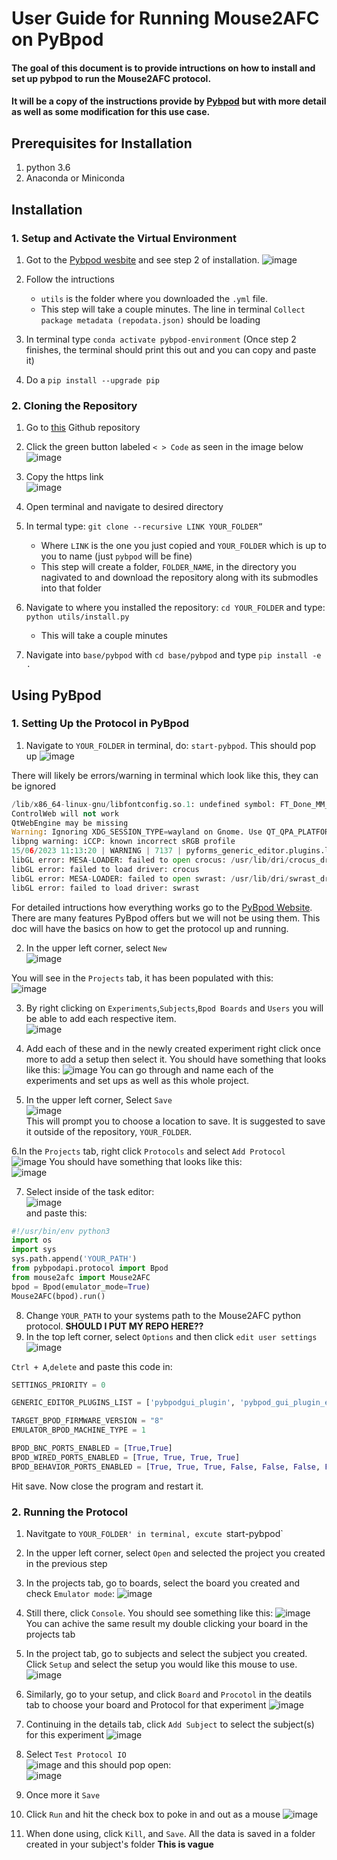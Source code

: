 # User Guide for Running Mouse2AFC on PyBpod
#### The goal of this document is to provide intructions on how to install and set up pybpod to run the Mouse2AFC protocol.
#### It will be a copy of the instructions provide by [Pybpod](https://pybpod.readthedocs.io/en/v1.8.1/getting-started/install.html) but with more detail as well as some modification for this use case.

## Prerequisites for Installation
1. python 3.6
2. Anaconda or Miniconda

## Installation
### 1. Setup and Activate the Virtual Environment
1. Got to the [Pybpod wesbite](https://pybpod.readthedocs.io/en/v1.8.1/getting-started/install.html) and see step 2 of installation. 
![image](https://github.com/HenryJFlynn/mouse2afc/assets/130571023/2f705022-145e-40f1-92d6-d42199138465)

2. Follow the intructions
     - `utils` is the folder where you downloaded the `.yml` file.
     - This step will take a couple minutes. The line in terminal `Collect package metadata (repodata.json)` should be loading
3. In terminal type `conda activate pybpod-environment` (Once step 2 finishes, the terminal should print this out and you can copy and paste it)
4. Do a `pip install --upgrade pip`

### 2. Cloning the Repository
1. Go to [this](https://github.com/ckarageorgkaneen/pybpod) Github repository
2. Click the green button labeled ` < > Code ` as seen in the image below 
![image](https://github.com/HenryJFlynn/mouse2afc/assets/130571023/5b579fcd-c308-4be1-8368-07a6a7a5b7e9)

3. Copy the https link                              
![image](https://github.com/HenryJFlynn/mouse2afc/assets/130571023/6a32a8c6-d85f-4c8c-9360-4288eaf3700e)

4. Open terminal and navigate to desired directory
5. In termal type: `git clone --recursive LINK YOUR_FOLDER”`
     - Where `LINK` is the one you just copied and `YOUR_FOLDER` which is up to you to name (just `pybpod` will be fine)
     - This step will create a folder, `FOLDER_NAME`, in the directory you nagivated to and download the repository along with its submodles into that folder
6. Navigate to where you installed the repository: `cd YOUR_FOLDER` and type: `python utils/install.py`
     - This will take a couple minutes
7. Navigate into `base/pybpod` with `cd base/pybpod` and type `pip install -e .`

## Using PyBpod
### 1. Setting Up the Protocol in PyBpod
1. Navigate to `YOUR_FOLDER` in terminal, do: `start-pybpod`. This should pop up
![image](https://github.com/HenryJFlynn/mouse2afc/assets/130571023/520fb3cd-6d37-4749-9103-3b93f2294cc7)

There will likely be errors/warning in terminal which look like this, they can be ignored

```python
/lib/x86_64-linux-gnu/libfontconfig.so.1: undefined symbol: FT_Done_MM_Var
ControlWeb will not work
QtWebEngine may be missing
Warning: Ignoring XDG_SESSION_TYPE=wayland on Gnome. Use QT_QPA_PLATFORM=wayland to run on Wayland anyway.
libpng warning: iCCP: known incorrect sRGB profile
15/06/2023 11:13:20 | WARNING | 7137 | pyforms_generic_editor.plugins.loader | install_plugins | Plugins path was not defined by user
libGL error: MESA-LOADER: failed to open crocus: /usr/lib/dri/crocus_dri.so: cannot open shared object file: No such file or directory (search paths /usr/lib/x86_64-linux-gnu/dri:\$${ORIGIN}/dri:/usr/lib/dri, suffix _dri)
libGL error: failed to load driver: crocus
libGL error: MESA-LOADER: failed to open swrast: /usr/lib/dri/swrast_dri.so: cannot open shared object file: No such file or directory (search paths /usr/lib/x86_64-linux-gnu/dri:\$${ORIGIN}/dri:/usr/lib/dri, suffix _dri)
libGL error: failed to load driver: swrast
```

For detailed intructions how everything works go to the [PyBpod Website](https://pybpod.readthedocs.io/en/v1.8.1/getting-started/basic-usage.html). There are many features PyBpod offers but we will not be using them. This doc will have the basics on how to get the protocol up and running.

2. In the upper left corner, select `New`                                    
![image](https://github.com/HenryJFlynn/mouse2afc/assets/130571023/b9db7442-3b70-4379-811c-b6fbd115b53c)

You will see in the `Projects` tab, it has been populated with this:                              
![image](https://github.com/HenryJFlynn/mouse2afc/assets/130571023/e5ecd9dd-013b-47a6-90eb-b1bd28520024)

3. By right clicking on `Experiments`,`Subjects`,`Bpod Boards` and `Users` you will be able to add each respective item.                       
![image](https://github.com/HenryJFlynn/mouse2afc/assets/130571023/adbb002a-e12f-41ac-be25-226dea92dec2)

4. Add each of these and in the newly created experiment right click once more to add a setup then select it. You should have something that looks like this:
![image](https://github.com/HenryJFlynn/mouse2afc/assets/130571023/42b70fd9-c1ad-4cf2-9a0b-0898317c4275)
You can go through and name each of the experiments and set ups as well as this whole project. 

5. In the upper left corner, Select `Save`                     
![image](https://github.com/HenryJFlynn/mouse2afc/assets/130571023/30171cc8-2b02-4a99-8a0a-3651f7266e9e)                        
This will prompt you to choose a location to save. It is suggested to save it outside of the repository, `YOUR_FOLDER`. 

6.In the `Projects` tab, right click `Protocols` and select `Add Protocol`                   
![image](https://github.com/HenryJFlynn/mouse2afc/assets/130571023/6f9719a9-30ce-447a-9413-93c79028d058)
You should have something that looks like this:          
![image](https://github.com/HenryJFlynn/mouse2afc/assets/130571023/ec14ca8d-28da-4dc0-a2c5-68ffd833429f)

7. Select inside of the task editor:        
![image](https://github.com/HenryJFlynn/mouse2afc/assets/130571023/77edaade-7439-42b9-aa2f-b3d75fe4fdb4)              
and paste this:
```python
#!/usr/bin/env python3
import os
import sys
sys.path.append('YOUR_PATH')
from pybpodapi.protocol import Bpod
from mouse2afc import Mouse2AFC
bpod = Bpod(emulator_mode=True)
Mouse2AFC(bpod).run()
```
8. Change `YOUR_PATH` to your systems path to the Mouse2AFC python protocol. **SHOULD I PUT MY REPO HERE??**
9. In the top left corner, select `Options` and then click `edit user settings`      
![image](https://github.com/HenryJFlynn/mouse2afc/assets/130571023/1f972368-d0bc-47d6-8718-40f27c3ab29b)     


`Ctrl + A`,`delete` and paste this code in:

```python
SETTINGS_PRIORITY = 0

GENERIC_EDITOR_PLUGINS_LIST = ['pybpodgui_plugin', 'pybpod_gui_plugin_emulator']

TARGET_BPOD_FIRMWARE_VERSION = "8"
EMULATOR_BPOD_MACHINE_TYPE = 1

BPOD_BNC_PORTS_ENABLED = [True,True]
BPOD_WIRED_PORTS_ENABLED = [True, True, True, True]
BPOD_BEHAVIOR_PORTS_ENABLED = [True, True, True, False, False, False, False, False]
```
Hit save. Now close the program and restart it. 

### 2. Running the Protocol
1. Navitgate to `YOUR_FOLDER' in terminal, excute `start-pybpod`
2. In the upper left corner, select `Open` and selected the project you created in the previous step
3. In the projects tab, go to boards, select the board you created and check `Emulator mode`:
![image](https://github.com/HenryJFlynn/mouse2afc/assets/130571023/7809599d-46c5-4739-a510-5864528de451)

4. Still there, click `Console`. You should see something like this:
![image](https://github.com/HenryJFlynn/mouse2afc/assets/130571023/f45ca25c-d40c-445d-95c0-a035906b040f)
You can achive the same result my double clicking your board in the projects tab

5. In the project tab, go to subjects and select the subject you created. Click `Setup` and select the setup you would like this mouse to use.
![image](https://github.com/HenryJFlynn/mouse2afc/assets/130571023/84446c72-5937-4bf5-8560-7803e965e5f6)

6. Similarly, go to your setup, and click `Board` and `Procotol` in the deatils tab to choose your board and Protocol for that experiment
![image](https://github.com/HenryJFlynn/mouse2afc/assets/130571023/3d1c80de-2167-493e-9109-680f7dbce6d7)

7. Continuing in the details tab, click `Add Subject` to select the subject(s) for this experiment
![image](https://github.com/HenryJFlynn/mouse2afc/assets/130571023/06ecbe8c-5bf7-43ac-a276-2811031674c6)

8. Select `Test Protocol IO`                                             
![image](https://github.com/HenryJFlynn/mouse2afc/assets/130571023/73be05f0-3e50-4502-a6b0-262d61112716)
and this should pop open:                       
![image](https://github.com/HenryJFlynn/mouse2afc/assets/130571023/5e342cfb-a4fa-4bab-8282-5acb75497535)

9. Once more it `Save`
10. Click `Run` and hit the check box to poke in and out as a mouse
![image](https://github.com/HenryJFlynn/mouse2afc/assets/130571023/b3d15233-307a-4d39-b265-526eb7508ab7)
11. When done using, click `Kill`, and `Save`. All the data is saved in a folder created in your subject's folder **This is vague**







